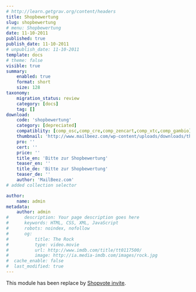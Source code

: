 ```yaml
---
# http://learn.getgrav.org/content/headers
title: Shopbewertung
slug: shopbewertung
# menu: Shopbewertung
date: 11-10-2011
published: true
publish_date: 11-10-2011
# unpublish_date: 11-10-2011
template: docs
# theme: false
visible: true
summary:
    enabled: true
    format: short
    size: 128
taxonomy:
    migration_status: review
    category: [docs]
    tag: []
download:
    code: 'shopbewertung'
    category: [depreciated]
    compatiblity: [comp_osc,comp_cre,comp_zencart,comp_xtc,comp_gambio]
    thumbnail: 'http://www.mailbeez.com/wp-content/uploads/downloads/thumbnails/2011/05/icon_321.png'
    pro: ''
    cert: ''
    price: ''
    title_en: 'Bitte zur Shopbewertung'
    teaser_en: ''
    title_de: 'Bitte zur Shopbewertung'
    teaser_de: ''
    author: 'MailBeez.com'
# added collection selector

author:
    name: admin
metadata:
    author: admin
#      description: Your page description goes here
#      keywords: HTML, CSS, XML, JavaScript
#      robots: noindex, nofollow
#      og:
#          title: The Rock
#          type: video.movie
#          url: http://www.imdb.com/title/tt0117500/
#          image: http://ia.media-imdb.com/images/rock.jpg
#  cache_enable: false
#  last_modified: true
---
```


This module has been replace by [Shopvote invite](http://www.mailbeez.com/documentation/mailbeez/shoprating/ "Shopvote invite").
